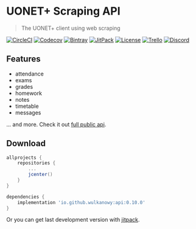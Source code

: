 # UONET+ Scraping API

> The UONET+ client using web scraping

[![CircleCI](https://img.shields.io/circleci/project/github/wulkanowy/api/master.svg?style=flat-square)](https://circleci.com/gh/wulkanowy/api)
[![Codecov](https://img.shields.io/codecov/c/github/wulkanowy/api/master.svg?style=flat-square)](https://codecov.io/gh/wulkanowy/api)
[![Bintray](https://img.shields.io/bintray/v/wulkanowy/wulkanowy/api.svg?style=flat-square)](https://bintray.com/wulkanowy/wulkanowy/api)
[![JitPack](https://img.shields.io/jitpack/v/wulkanowy/api.svg?style=flat-square)](https://jitpack.io/#wulkanowy/api)
[![License](https://img.shields.io/github/license/wulkanowy/api.svg?style=flat-square)](https://github.com/wulkanowy/api)
[![Trello](https://img.shields.io/badge/trello-api-blue.svg?style=flat-square)](https://trello.com/b/h9mKsEjb/api)
[![Discord](https://img.shields.io/discord/390889354199040011.svg?style=flat-square)](https://discord.gg/vccAQBr)


## Features

- attendance
- exams
- grades
- homework
- notes
- timetable
- messages

... and more. Check it out [full public api](https://github.com/wulkanowy/api/blob/0.10.0/src/main/kotlin/io/github/wulkanowy/api/Api.kt).


## Download

```gradle
allprojects {
    repositories {
		...
        jcenter()
    }
}

dependencies {
    implementation 'io.github.wulkanowy:api:0.10.0'
}
```

Or you can get last development version with [jitpack](https://jitpack.io/#wulkanowy/api).
